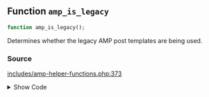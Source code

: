 ## Function `amp_is_legacy`

```php
function amp_is_legacy();
```

Determines whether the legacy AMP post templates are being used.

### Source

[includes/amp-helper-functions.php:373](TODO)

<details>
<summary>Show Code</summary>

```php
<php ?>```

</details>

